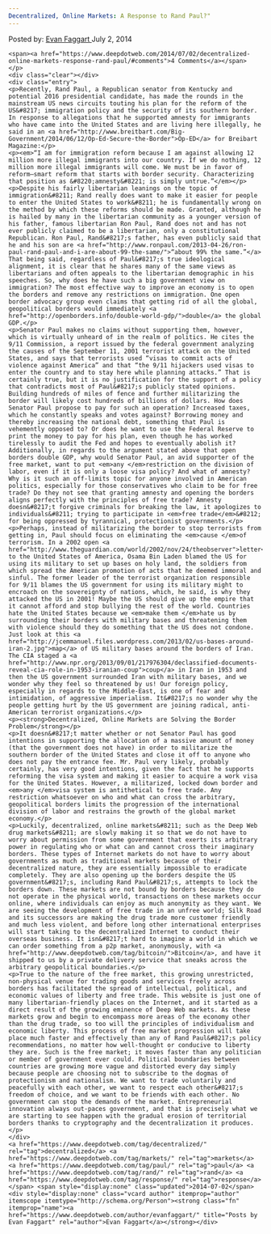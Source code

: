 ```yaml
---
Decentralized, Online Markets: A Response to Rand Paul?"
---
```

<article class="post-listing post-6080 post type-post status-publish format-standard has-post-thumbnail hentry  tag-decentralized tag-paul tag-rand tag-response">
    <div class="post-inner">
        <span>Posted by: <a href="https://www.deepdotweb.com/author/evanfaggart/" title="">Evan Faggart </a></span>
    <span>July 2, 2014</span>
    
    <span><a href="https://www.deepdotweb.com/2014/07/02/decentralized-online-markets-response-rand-paul/#comments">4 Comments</a></span>
    </p>
    <div class="clear"></div>
    <div class="entry">
    <p>Recently, Rand Paul, a Republican senator from Kentucky and potential 2016 presidential candidate, has made the rounds in the mainstream US news circuits touting his plan for the reform of the US&#8217; immigration policy and the security of its southern border. In response to allegations that he supported amnesty for immigrants who have came into the United States and are living here illegally, he said in an <a href="http://www.breitbart.com/Big-Government/2014/06/12/Op-Ed-Secure-the-Border">Op-ED</a> for Breibart Magazine:</p>
    <p><em>“I am for immigration reform because I am against allowing 12 million more illegal immigrants into our country. If we do nothing, 12 million more illegal immigrants will come. We must be in favor of reform—smart reform that starts with border security. Characterizing that position as &#8220;amnesty&#8221; is simply untrue.”</em></p>
    <p>Despite his fairly libertarian leanings on the topic of immigration&#8211; Rand really does want to make it easier for people to enter the United States to work&#8211; he is fundamentally wrong on the method by which these reforms should be made. Granted, although he is hailed by many in the libertarian community as a younger version of his father, famous libertarian Ron Paul, Rand does not and has not ever publicly claimed to be a libertarian, only a constitutional Republican. Ron Paul, Rand&#8217;s father, has even publicly said that he and his son are <a href="http://www.ronpaul.com/2013-04-26/ron-paul-rand-paul-and-i-are-about-99-the-same/">“about 99% the same.”</a> That being said, regardless of Paul&#8217;s true ideological alignment, it is clear that he shares many of the same views as libertarians and often appeals to the libertarian demographic in his speeches. So, why does he have such a big government view on immigration? The most effective way to improve an economy is to open the borders and remove any restrictions on immigration. One open border advocacy group even claims that getting rid of all the global, geopolitical borders would immediately <a href="http://openborders.info/double-world-gdp/">double</a> the global GDP.</p>
    <p>Senator Paul makes no claims without supporting them, however, which is virtually unheard of in the realm of politics. He cites the 9/11 Commission, a report issued by the federal government analyzing the causes of the September 11, 2001 terrorist attack on the United States, and says that terrorists used “visas to commit acts of violence against America” and that “the 9/11 hijackers used visas to enter the country and to stay here while planning attacks.” That is certainly true, but it is no justification for the support of a policy that contradicts most of Paul&#8217;s publicly stated opinions. Building hundreds of miles of fence and further militarizing the border will likely cost hundreds of billions of dollars. How does Senator Paul propose to pay for such an operation? Increased taxes, which he constantly speaks and votes against? Borrowing money and thereby increasing the national debt, something that Paul is vehemently opposed to? Or does he want to use the Federal Reserve to print the money to pay for his plan, even though he has worked tirelessly to audit the Fed and hopes to eventually abolish it? Additionally, in regards to the argument stated above that open borders double GDP, why would Senator Paul, an avid supporter of the free market, want to put <em>any </em>restriction on the division of labor, even if it is only a loose visa policy? And what of amnesty? Why is it such an off-limits topic for anyone involved in American politics, especially for those conservatives who claim to be for free trade? Do they not see that granting amnesty and opening the borders aligns perfectly with the principles of free trade? Amnesty doesn&#8217;t forgive criminals for breaking the law, it apologizes to individuals&#8211; trying to participate in <em>free trade</em>&#8212; for being oppressed by tyrannical, protectionist governments.</p>
    <p>Perhaps, instead of militarizing the border to stop terrorists from getting in, Paul should focus on eliminating the <em>cause </em>of terrorism. In a 2002 open <a href="http://www.theguardian.com/world/2002/nov/24/theobserver">letter</a> to the United States of America, Osama Bin Laden blamed the US for using its military to set up bases on holy land, the soldiers from which spread the American promotion of acts that he deemed immoral and sinful. The former leader of the terrorist organization responsible for 9/11 blames the US government for using its military might to encroach on the sovereignty of nations, which, he said, is why they attacked the US in 2001! Maybe the US should give up the empire that it cannot afford and stop bullying the rest of the world. Countries hate the United States because we <em>make them </em>hate us by surrounding their borders with military bases and threatening them with violence should they do something that the US does not condone. Just look at this <a href="http://jcemmanuel.files.wordpress.com/2013/02/us-bases-around-iran-2.jpg">map</a> of US military bases around the borders of Iran. The CIA staged a <a href="http://www.npr.org/2013/09/01/217976304/declassified-documents-reveal-cia-role-in-1953-iranian-coup">coup</a> in Iran in 1953 and then the US government surrounded Iran with military bases, and we wonder why they feel so threatened by us! Our foreign policy, especially in regards to the Middle-East, is one of fear and intimidation, of aggressive imperialism. It&#8217;s no wonder why the people getting hurt by the US government are joining radical, anti-American terrorist organizations.</p>
    <p><strong>Decentralized, Online Markets are Solving the Border Problem</strong></p>
    <p>It doesn&#8217;t matter whether or not Senator Paul has good intentions in supporting the allocation of a massive amount of money (that the government does not have) in order to militarize the southern border of the United States and close it off to anyone who does not pay the entrance fee. Mr. Paul very likely, probably certainly, has very good intentions, given the fact that he supports reforming the visa system and making it easier to acquire a work visa for the United States. However, a militarized, locked down border and <em>any </em>visa system is antithetical to free trade. Any restriction whatsoever on who and what can cross the arbitrary, geopolitical borders limits the progression of the international division of labor and restrains the growth of the global market economy.</p>
    <p>Luckily, decentralized, online markets&#8211; such as the Deep Web drug markets&#8211; are slowly making it so that we do not have to worry about permission from some government that exerts its arbitrary power in regulating who or what can and cannot cross their imaginary borders. These types of Internet markets do not have to worry about governments as much as traditional markets because of their decentralized nature, they are essentially impossible to eradicate completely. They are also opening up the borders despite the US government&#8217;s, including Rand Paul&#8217;s, attempts to lock the borders down. These markets are not bound by borders because they do not operate in the physical world, transactions on these markets occur online, where individuals can enjoy as much anonymity as they want. We are seeing the development of free trade in an unfree world; Silk Road and its successors are making the drug trade more customer friendly and much less violent, and before long other international enterprises will start taking to the decentralized Internet to conduct their overseas business. It isn&#8217;t hard to imagine a world in which we can order something from a p2p market, anonymously, with <a href="http://www.deepdotweb.com/tag/bitcoin/">Bitcoin</a>, and have it shipped to us by a private delivery service that sneaks across the arbitrary geopolitical boundaries.</p>
    <p>True to the nature of the free market, this growing unrestricted, non-physical venue for trading goods and services freely across borders has facilitated the spread of intellectual, political, and economic values of liberty and free trade. This website is just one of many libertarian-friendly places on the Internet, and it started as a direct result of the growing eminence of Deep Web markets. As these markets grow and begin to encompass more areas of the economy other than the drug trade, so too will the principles of individualism and economic liberty. This process of free market progression will take place much faster and effectively than any of Rand Paul&#8217;s policy recommendations, no matter how well-thought or conducive to liberty they are. Such is the free market; it moves faster than any politician or member of government ever could. Political boundaries between countries are growing more vague and distorted every day simply because people are choosing not to subscribe to the dogmas of protectionism and nationalism. We want to trade voluntarily and peacefully with each other, we want to respect each other&#8217;s freedom of choice, and we want to be friends with each other. No government can stop the demands of the market. Entrepreneurial innovation always out-paces government, and that is precisely what we are starting to see happen with the gradual erosion of territorial borders thanks to cryptography and the decentralization it produces.</p>
    </div>
    <a href="https://www.deepdotweb.com/tag/decentralized/" rel="tag">decentralized</a> <a href="https://www.deepdotweb.com/tag/markets/" rel="tag">markets</a>  <a href="https://www.deepdotweb.com/tag/paul/" rel="tag">paul</a> <a href="https://www.deepdotweb.com/tag/rand/" rel="tag">rand</a> <a href="https://www.deepdotweb.com/tag/response/" rel="tag">response</a></span> <span style="display:none" class="updated">2014-07-02</span>
    <div style="display:none" class="vcard author" itemprop="author" itemscope itemtype="http://schema.org/Person"><strong class="fn" itemprop="name"><a href="https://www.deepdotweb.com/author/evanfaggart/" title="Posts by Evan Faggart" rel="author">Evan Faggart</a></strong></div>
    

